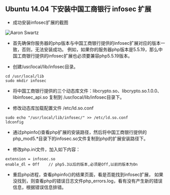 ## Ubuntu 14.04 下安装中国工商银行 infosec 扩展
* 成功安装infosec扩展的截图

![Aaron Swartz](https://raw.githubusercontent.com/xiabeifeng/study-notes/master/Linux/images/infosec.png)

* 首先确保你服务器的php版本与中国工商银行提供的infosec扩展对应的版本一致，否则，无法安装成功。
例如，如果你的服务器php版本是5.5.19，那么中国工商银行提供的infosec扩展也必须要兼容php5.5.19版本。

* 创建/usr/local/lib/infosec目录。
```
cd /usr/local/lib
sudo mkdir infosec
```

* 将中国工商银行提供的三个动态库文件：libcrypto.so、libcrypto.so.1.0.0、libinfosec_api.so 复制到 /usr/local/lib/infosec目录下。

* 修改动态库加载配置文件 /etc/ld.so.conf
```
sudo echo "/usr/local/lib/infosec/" >> /etc/ld.so.conf
ldconfig
```

* 通过phpinfo()查看php扩展的安装路径，然后将中国工商银行提供的php_mod5.*目录下的infosec.so文件复制到php的扩展安装路径下。

* 修改php.ini文件，加入如下内容：
```
extension = infosec.so
enable_dl = Off    // php5.3以后的版本,必须是Off,以前的版本为On
```

* 重启php进程，查看phpinfo()的结果页面，看是否能找到infosec扩展，
如果没找到，则查看php的错误日志文件php_errors.log，看有没有产生新的错误信息，根据错误信息排错。
